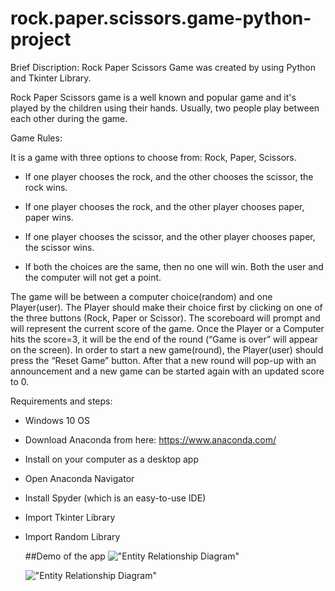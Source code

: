 # rock.paper.scissors.game-python-project

Brief Discription: Rock Paper Scissors Game was created by using Python and Tkinter Library.

Rock Paper Scissors game is a well known and popular game and it's played by the children using their hands. Usually, two people play between each other during the game.

Game Rules:

It is a game with three options to choose from: Rock, Paper, Scissors.

- If one player chooses the rock, and the other chooses the scissor, the rock wins.

- If one player chooses the rock, and the other player chooses paper, paper wins.

- If one player chooses the scissor, and the other player chooses paper, the scissor wins.

- If both the choices are the same, then no one will win. Both the user and the computer will not get a point.

The game will be between a computer choice(random) and one Player(user). The Player should make their choice first by clicking on one of the three buttons (Rock, Paper or Scissor). The scoreboard will prompt and will represent the current score of the game. Once the Player or a Computer hits the score=3, it will be the end of the round (“Game is over” will appear on the screen). In order to start a new game(round), the Player(user) should press the “Reset Game” button. After that a new round will pop-up with an announcement and a new game can be started again with an updated score to 0.


Requirements and steps:

- Windows 10 OS
- Download Anaconda from here: https://www.anaconda.com/
- Install on your computer as a desktop app
- Open Anaconda Navigator
- Install Spyder (which is an easy-to-use IDE)
- Import Tkinter Library
- Import Random Library

  ##Demo of the app
  !["Entity Relationship Diagram"](interface.png)
  
  !["Entity Relationship Diagram"](output.png)

